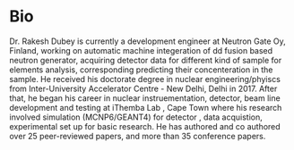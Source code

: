 # Bio

Dr. Rakesh Dubey is currently a development engineer at Neutron Gate Oy, Finland, working on automatic machine integeration of dd fusion based neutron generator, acquiring detector data for different kind of sample for elements analysis, corresponding predicting their concenteration in the sample. He received his doctorate degree in nuclear engineering/phyiscs from Inter-University Accelerator Centre - New Delhi, Delhi in 2017. After that, he began his career in nuclear instruementation, detector, beam line development and testing  at iThemba Lab , Cape Town where his research involved  simulation (MCNP6/GEANT4) for detector , data acquistion, experimental set up for basic research. He has authored and co authored  over 25 peer-reviewed papers, and more than 35 conference papers. 
